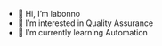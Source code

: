- 👋 Hi, I’m labonno
- 👀 I’m interested in Quality Assurance
- 🌱 I’m currently learning Automation



<!---
labonno012/labonno012 is a ✨ special ✨ repository because its `README.md` (this file) appears on your GitHub profile.
You can click the Preview link to take a look at your changes.
--->
